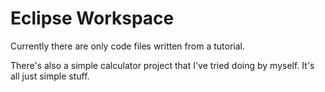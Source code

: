 # Eclipse Workspace

Currently there are only code files written from a tutorial.

There's also a simple calculator project that I've tried doing by myself. It's all just simple stuff.